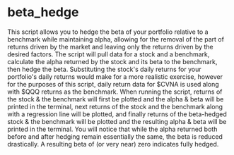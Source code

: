 # beta_hedge
This script allows you to hedge the beta of your portfolio relative to a benchmark while maintaining alpha, allowing for the removal of the part of returns driven by the market and leaving only the returns driven by the desired factors. 
The script will pull data for a stock and a benchmark, calculate the alpha returned by the stock and its beta to the benchmark, then hedge the beta.
Substituting the stock's daily returns for your portfolio's daily returns would make for a more realistic exercise, however for the purposes of this script, daily return data for $CVNA is used along with $QQQ returns as the benchmark.
When running the script, returns of the stock & the benchmark will first be plotted and the alpha & beta will be printed in the terminal, next returns of the stock and the benchmark along with a regression line will be plotted, and finally returns of the beta-hedged stock & the benchmark will be plotted and the resulting alpha & beta will be printed in the terminal.
You will notice that while the alpha returned both before and after hedging remain essentially the same, the beta is reduced drastically. A resulting beta of (or very near) zero indicates fully hedged.
